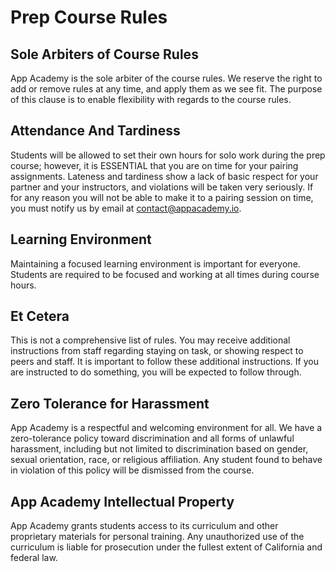 # Prep Course Rules

## Sole Arbiters of Course Rules

App Academy is the sole arbiter of the course rules. We reserve the
right to add or remove rules at any time, and apply them as we see fit.
The purpose of this clause is to enable flexibility with regards to the
course rules.

## Attendance And Tardiness

Students will be allowed to set their own hours for solo work during the
prep course; however, it is ESSENTIAL that you are on time for your
pairing assignments. Lateness and tardiness show a lack of basic respect
for your partner and your instructors, and violations will be taken very
seriously. If for any reason you will not be able to make it to a
pairing session on time, you must notify us by email at
contact@appacademy.io.

## Learning Environment

Maintaining a focused learning environment is important for everyone.
Students are required to be focused and working at all times during
course hours.

## Et Cetera

This is not a comprehensive list of rules. You may receive additional
instructions from staff regarding staying on task, or showing respect to
peers and staff. It is important to follow these additional
instructions. If you are instructed to do something, you will be
expected to follow through.

## Zero Tolerance for Harassment

App Academy is a respectful and welcoming environment for all. We have a
zero-tolerance policy toward discrimination and all forms of unlawful
harassment, including but not limited to discrimination based on gender,
sexual orientation, race, or religious affiliation. Any student found to
behave in violation of this policy will be dismissed from the course.

## App Academy Intellectual Property

App Academy grants students access to its curriculum and other
proprietary materials for personal training. Any unauthorized use of the
curriculum is liable for prosecution under the fullest extent of
California and federal law.
